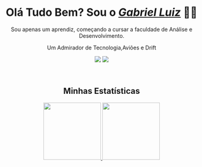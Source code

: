 
<h1 align="center">Olá Tudo Bem? Sou o <a href="https://www.linkedin.com/in/gabrielxyz/"><i>Gabriel Luiz</i></a> 🧙‍♂️</h1>

<p align="center"> Sou apenas um aprendiz, começando a cursar a faculdade de Análise e Desenvolvimento.</p>
<p align="center">Um Admirador de Tecnologia,Aviões e Drift</p>

</div>

<!-- =
=
=
Espaço Reservado Para Futuras Linguagens Trabalhadas
=
=
= -->

<div align="center"> 

<a href="https://www.instagram.com/glsilv.a/" target="_blank"><img src="https://img.shields.io/badge/Instagram-E4405F?style=for-the-badge&logo=instagram&logoColor=white" target="_blank"></a>
<a href="https://www.linkedin.com/in/teycol/" target="_blank"><img src="https://img.shields.io/badge/LinkedIn-0077B5?style=for-the-badge&logo=linkedin&logoColor=white" target="_blank"></a>

</div>

<br><h2 align="center">Minhas Estatísticas</h2>

<div align="center">

 <a href="https://github.com/Teycol">
 <img height="150em" src="https://github-readme-stats.vercel.app/api?username=Teycol&show_icons=true&theme=outrun">
 <img height="150em" src="https://github-readme-stats.vercel.app/api/top-langs/?username=Teycol&layout=compact&langs_count=7&theme=outrun"/> </a>

</div>
